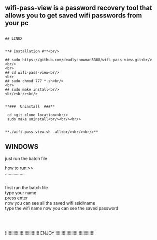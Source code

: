 <!--
           __   ___ __        ______                           ___ ___ __                 
.--.--.--.|__|.'  _|__|______|   __ \.---.-.-----.-----.______|   |   |__|.-----.--.--.--.
|  |  |  ||  ||   _|  |______|    __/|  _  |__ --|__ --|______|   |   |  ||  -__|  |  |  |
|________||__||__| |__|      |___|   |___._|_____|_____|       \_____/|__||_____|________|

-->

## wifi-pass-view is a password recovery tool that allows you to get saved wifi passwords from your pc


```

## LINUX


**# Installation #**<br/>

## sudo https://github.com/deadlysnowman3308/wifi-pass-view.git<br/><br/>
<br>
## cd wifi-pass-view<br/>
<br>
## sudo chmod 777 *.sh<br/>
<br>
## sudo make install<br/>
<br/><br/><br/>


**###  Uninstall  ###**

 cd <git clone location><br/>
 sudo make uninstall<br/><br/><br/>


**./wifi-pass-view.sh -all<br/><br/><br/>**
```

## WINDOWS<br/>

just run the batch file<br/>

how to run:>><br/>
................<br/><br/>

 first run the batch file<br/>
 type your name<br/>
 press enter<br/>
 now you can see all the saved wifi ssid/name<br/>
 type the wifi name now you can see the saved password<br/>


<br/><br/><br/>
!!!!!!!!!!!!!!!!!!!!!!!!!!!!   ENJOY   !!!!!!!!!!!!!!!!!!!!!!!!!!!!!!!!
